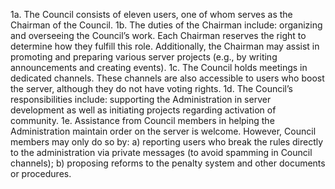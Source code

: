 1a. The Council consists of eleven users, one of whom serves as the Chairman of the Council. 
1b. The duties of the Chairman include: organizing and overseeing the Council’s work. Each Chairman reserves the right to determine how they fulfill this role. Additionally, the Chairman may assist in promoting and preparing various server projects (e.g., by writing announcements and creating events). 
1c. The Council holds meetings in dedicated channels. These channels are also accessible to users who boost the server, although they do not have voting rights. 
1d. The Council’s responsibilities include: supporting the Administration in server development as well as initiating projects regarding activation of community. 
1e. Assistance from Council members in helping the Administration maintain order on the server is welcome. However, Council members may only do so by: 
	a) reporting users who break the rules directly to the administration via private messages (to avoid spamming in Council channels); 
	b) proposing reforms to the penalty system and other documents or procedures.

